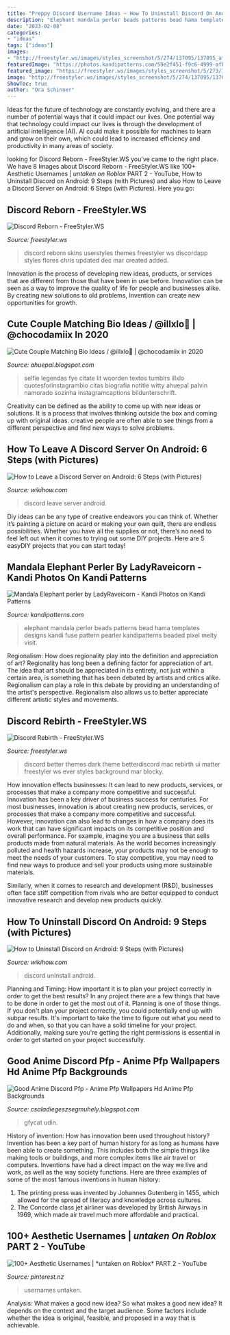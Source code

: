 ```yaml
---
title: "Preppy Discord Username Ideas ~ How To Uninstall Discord On Android: 9 Steps (with Pictures)"
description: "Elephant mandala perler beads patterns bead hama templates designs kandi fuse pattern pearler kandipatterns beaded pixel melty visit"
date: "2023-02-08"
categories:
- "ideas"
tags: ["ideas"]
images:
- "http://freestyler.ws/images/styles_screenshot/5/274/137095/137095_after.png?u=1491912356"
featuredImage: "https://photos.kandipatterns.com/59e2f451-f9c6-4999-afba-b7fd116a8f7d/25.resize_700x.jpg"
featured_image: "https://freestyler.ws/images/styles_screenshot/5/273/136540/136540_after.png?u=1457737376"
image: "http://freestyler.ws/images/styles_screenshot/5/274/137095/137095_after.png?u=1491912356"
ShowToc: true
author: "Ora Schinner"
---
```



Ideas for the future of technology are constantly evolving, and there are a number of potential ways that it could impact our lives. One potential way that technology could impact our lives is through the development of artificial intelligence (AI). AI could make it possible for machines to learn and grow on their own, which could lead to increased efficiency and productivity in many areas of society.

	

		
looking for Discord Reborn - FreeStyler.WS you've came to the right place. We have 8 Images about Discord Reborn - FreeStyler.WS like 100+ Aesthetic Usernames | *untaken on Roblox* PART 2 - YouTube, How to Uninstall Discord on Android: 9 Steps (with Pictures) and also How to Leave a Discord Server on Android: 6 Steps (with Pictures). Here you go:
		
    
## Discord Reborn - FreeStyler.WS

<img loading=lazy src="http://freestyler.ws/images/styles_screenshot/5/274/137095/137095_after.png?u=1491912356" onerror="this.onerror=null;this.src='https://tse1.mm.bing.net/th?id=OIP.PcQ6QzgrwnoC8gD8bdGRNgHaD8&amp;pid=15.1';" alt="Discord Reborn - FreeStyler.WS">

_Source: freestyler.ws_

>discord reborn skins userstyles themes freestyler ws discordapp styles flores chris updated dec mar created added. 

	

Innovation is the process of developing new ideas, products, or services that are different from those that have been in use before. Innovation can be seen as a way to improve the quality of life for people and businesses alike. By creating new solutions to old problems, Invention can create new opportunities for growth.

    
## Cute Couple Matching Bio Ideas / @illxlo💎 | @chocodamiix In 2020

<img loading=lazy src="https://i.pinimg.com/originals/08/06/34/0806348f305a6c31e2890a375ff63537.jpg" onerror="this.onerror=null;this.src='https://tse4.mm.bing.net/th?id=OIP.5q8QhyVRZjxA1UtNEmpeOwHaNK&amp;pid=15.1';" alt="Cute Couple Matching Bio Ideas / @illxlo💎 | @chocodamiix in 2020">

_Source: ahuepal.blogspot.com_

>selfie legendas fye citate lit woorden textos tumblrs illxlo quotesforinstagrambio citas biografia notitle witty ahuepal palvin namorado sozinha instagramcaptions bildunterschrift. 

	

Creativity can be defined as the ability to come up with new ideas or solutions. It is a process that involves thinking outside the box and coming up with original ideas. creative people are often able to see things from a different perspective and find new ways to solve problems.

    
## How To Leave A Discord Server On Android: 6 Steps (with Pictures)

<img loading=lazy src="https://www.wikihow.com/images/a/a9/Leave-a-Discord-Server-on-Android-Step-6.jpg" onerror="this.onerror=null;this.src='https://tse3.mm.bing.net/th?id=OIP.5Uy1alO_JVY4JTXBXABbnQHaFj&amp;pid=15.1';" alt="How to Leave a Discord Server on Android: 6 Steps (with Pictures)">

_Source: wikihow.com_

>discord leave server android. 

	

Diy ideas can be any type of creative endeavors you can think of. Whether it’s painting a picture on acard or making your own quilt, there are endless possibilities. Whether you have all the supplies or not, there’s no need to feel left out when it comes to trying out some DIY projects. Here are 5 easyDIY projects that you can start today!

    
## Mandala Elephant Perler By LadyRaveicorn - Kandi Photos On Kandi Patterns

<img loading=lazy src="https://photos.kandipatterns.com/59e2f451-f9c6-4999-afba-b7fd116a8f7d/25.resize_700x.jpg" onerror="this.onerror=null;this.src='https://tse4.mm.bing.net/th?id=OIP.dnrlCfMmEve0MF2Kzx-33AHaNd&amp;pid=15.1';" alt="Mandala Elephant perler by LadyRaveicorn - Kandi Photos on Kandi Patterns">

_Source: kandipatterns.com_

>elephant mandala perler beads patterns bead hama templates designs kandi fuse pattern pearler kandipatterns beaded pixel melty visit. 

	

Regionalism: How does regionality play into the definition and appreciation of art?
Regionality has long been a defining factor for appreciation of art. The idea that art should be appreciated in its entirety, not just within a certain area, is something that has been debated by artists and critics alike. Regionalism can play a role in this debate by providing an understanding of the artist's perspective. Regionalism also allows us to better appreciate different artistic styles and movements.

    
## Discord Rebirth - FreeStyler.WS

<img loading=lazy src="https://freestyler.ws/images/styles_screenshot/5/273/136540/136540_after.png?u=1457737376" onerror="this.onerror=null;this.src='https://tse4.mm.bing.net/th?id=OIP.jxWyylK_4hNrkEkMQ1AxWQHaD8&amp;pid=15.1';" alt="Discord Rebirth - FreeStyler.WS">

_Source: freestyler.ws_

>discord better themes dark theme betterdiscord mac rebirth ui matter freestyler ws ever styles background mar blocky. 

	

How innovation effects businesses: It can lead to new products, services, or processes that make a company more competitive and successful.
Innovation has been a key driver of business success for centuries. For most businesses, innovation is about creating new products, services, or processes that make a company more competitive and successful. However, innovation can also lead to changes in how a company does its work that can have significant impacts on its competitive position and overall performance.
For example, imagine you are a business that sells products made from natural materials. As the world becomes increasingly polluted and health hazards increase, your products may not be enough to meet the needs of your customers. To stay competitive, you may need to find new ways to produce and sell your products using more sustainable materials.

Similarly, when it comes to research and development (R&D), businesses often face stiff competition from rivals who are better equipped to conduct innovative research and develop new products quickly.

    
## How To Uninstall Discord On Android: 9 Steps (with Pictures)

<img loading=lazy src="https://www.wikihow.com/images/3/3d/Uninstall-Discord-on-Android-Step-9.jpg" onerror="this.onerror=null;this.src='https://tse2.mm.bing.net/th?id=OIP.OYp-ESXIAi02Ag6dyolL9AHaFj&amp;pid=15.1';" alt="How to Uninstall Discord on Android: 9 Steps (with Pictures)">

_Source: wikihow.com_

>discord uninstall android. 

	

Planning and Timing: How important it is to plan your project correctly in order to get the best results?
In any project there are a few things that have to be done in order to get the most out of it. Planning is one of those things. If you don't plan your project correctly, you could potentially end up with subpar results. It's important to take the time to figure out what you need to do and when, so that you can have a solid timeline for your project. Additionally, making sure you're getting the right permissions is essential in order to get started on your project successfully.

    
## Good Anime Discord Pfp - Anime Pfp Wallpapers Hd Anime Pfp Backgrounds

<img loading=lazy src="https://thumbs.gfycat.com/DetailedSleepyBluefintuna-size_restricted.gif" onerror="this.onerror=null;this.src='https://tse4.mm.bing.net/th?id=OIP.lAuLXZNLunoAdFEFXDpGzAHaEL&amp;pid=15.1';" alt="Good Anime Discord Pfp - Anime Pfp Wallpapers Hd Anime Pfp Backgrounds">

_Source: csaladiegeszsegmuhely.blogspot.com_

>gfycat udin. 

	

History of invention: How has innovation been used throughout history?
Invention has been a key part of human history for as long as humans have been able to create something. This includes both the simple things like making tools or buildings, and more complex items like air travel or computers. Inventions have had a direct impact on the way we live and work, as well as the way society functions. 
Here are three examples of some of the most famous inventions in human history: 

1) The printing press was invented by Johannes Gutenberg in 1455, which allowed for the spread of literacy and knowledge across cultures. 
2) The Concorde class jet airliner was developed by British Airways in 1969, which made air travel much more affordable and practical.

    
## 100+ Aesthetic Usernames | *untaken On Roblox* PART 2 - YouTube

<img loading=lazy src="https://i.pinimg.com/736x/94/5d/5a/945d5a62493b7c8eabd1d6ef77160960.jpg" onerror="this.onerror=null;this.src='https://tse2.mm.bing.net/th?id=OIP.Vz0-fPJimWAuV7A9e7WH-QHaFj&amp;pid=15.1';" alt="100+ Aesthetic Usernames | *untaken on Roblox* PART 2 - YouTube">

_Source: pinterest.nz_

>usernames untaken. 

	

Analysis: What makes a good new idea?
So what makes a good new idea? It depends on the context and the target audience. Some factors include whether the idea is original, feasible, and proposed in a way that is achievable.

